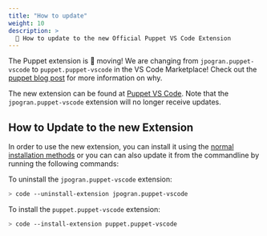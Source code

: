 ```yaml
---
title: "How to update"
weight: 10
description: >
  🚀 How to update to the new Official Puppet VS Code Extension
---
```


The Puppet extension is 🚚 moving! We are changing from `jpogran.puppet-vscode` to `puppet.puppet-vscode` in the VS Code Marketplace! Check out the [puppet blog post](https://puppet.com/blog/whats-new-with-the-puppet-vscode-extension) for more information on why.

The new extension can be found at [Puppet VS Code](https://marketplace.visualstudio.com/items?itemName=puppet.puppet-vscode). Note that the `jpogran.puppet-vscode` extension will no longer receive updates.

## How to Update to the new Extension

In order to use the new extension, you can install it using the [normal installation methods](https://code.visualstudio.com/docs/editor/extension-gallery) or you can can also update it from the commandline by running the following commands:

To uninstall the `jpogran.puppet-vscode` extension:

```bash
> code --uninstall-extension jpogran.puppet-vscode
```

To install the `puppet.puppet-vscode` extension:

```bash
> code --install-extension puppet.puppet-vscode
```
